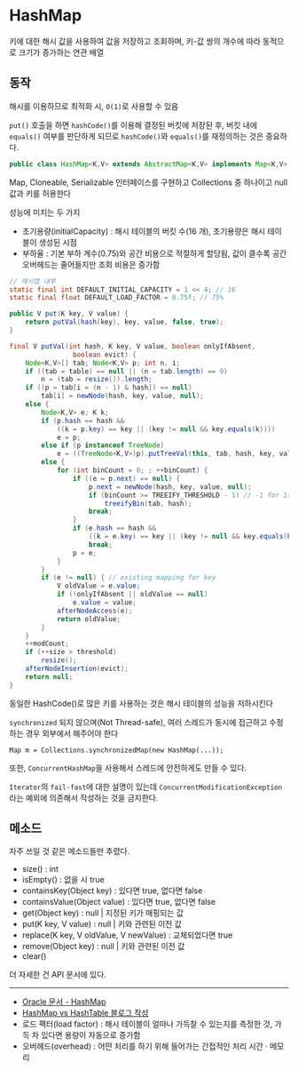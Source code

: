 # HashMap

키에 대한 해시 값을 사용하여 값을 저장하고 조회하며, 키-값 쌍의 개수에 따라 동적으로 크기가 증가하는 연관 배열

## 동작

해시를 이용하므로 최적화 시, `O(1)`로 사용할 수 있음

`put()` 호출을 하면 `hashCode()`를 이용해 결정된 버킷에 저장된 후, 버킷 내에 `equals()` 여부를 판단하게 되므로 `hashCode()`와 `equals()`를 재정의하는 것은 중요하다.

```java
public class HashMap<K,V> extends AbstractMap<K,V> implements Map<K,V>, Cloneable, Serializable
```

Map, Cloneable, Serializable 인터페이스를 구현하고 Collections 중 하나이고 null 값과 키를 허용한다

성능에 미치는 두 가지
- 초기용량(initialCapacity) : 해시 테이블의 버킷 수(16 개), 초기용량은 해시 테이블이 생성된 시점
- 부하율 : 기본 부하 계수(0.75)와 공간 비용으로 적절하게 할당됨, 값이 클수록 공간 오버헤드는 줄어들지만 조회 비용은 증가함

```java
// 해시맵 내부
static final int DEFAULT_INITIAL_CAPACITY = 1 << 4; // 16
static final float DEFAULT_LOAD_FACTOR = 0.75f; // 75%
```

```java
public V put(K key, V value) {
    return putVal(hash(key), key, value, false, true);
}

final V putVal(int hash, K key, V value, boolean onlyIfAbsent,
                boolean evict) {
    Node<K,V>[] tab; Node<K,V> p; int n, i;
    if ((tab = table) == null || (n = tab.length) == 0)
        n = (tab = resize()).length;
    if ((p = tab[i = (n - 1) & hash]) == null)
        tab[i] = newNode(hash, key, value, null);
    else {
        Node<K,V> e; K k;
        if (p.hash == hash &&
            ((k = p.key) == key || (key != null && key.equals(k))))
            e = p;
        else if (p instanceof TreeNode)
            e = ((TreeNode<K,V>)p).putTreeVal(this, tab, hash, key, value);
        else {
            for (int binCount = 0; ; ++binCount) {
                if ((e = p.next) == null) {
                    p.next = newNode(hash, key, value, null);
                    if (binCount >= TREEIFY_THRESHOLD - 1) // -1 for 1st
                        treeifyBin(tab, hash);
                    break;
                }
                if (e.hash == hash &&
                    ((k = e.key) == key || (key != null && key.equals(k))))
                    break;
                p = e;
            }
        }
        if (e != null) { // existing mapping for key
            V oldValue = e.value;
            if (!onlyIfAbsent || oldValue == null)
                e.value = value;
            afterNodeAccess(e);
            return oldValue;
        }
    }
    ++modCount;
    if (++size > threshold)
        resize();
    afterNodeInsertion(evict);
    return null;
}
```

동일한 HashCode()로 많은 키를 사용하는 것은 해시 테이블의 성능을 저하시킨다

`synchronized` 되지 않으며(Not Thread-safe), 여러 스레드가 동시에 접근하고 수정하는 경우 외부에서 해주어야 한다

`Map m = Collections.synchronizedMap(new HashMap(...));`

또한, `ConcurrentHashMap`을 사용해서 스레드에 안전하게도 만들 수 있다.

`Iterator`의 `fail-fast`에 대한 설명이 있는데 `ConcurrentModificationException` 라는 예외에 의존해서 작성하는 것을 금지한다.

## 메소드

자주 쓰일 것 같은 메소드들만 추렸다.

- size() : int
- isEmpty() : 없을 시 true
- containsKey(Object key) : 있다면 true, 없다면 false
- containsValue(Object value) : 있다면 true, 없다면 false
- get(Object key) : null | 지정된 키가 매핑되는 값
- put(K key, V value) : null | 키와 관련된 이전 값
- replace(K key, V oldValue, V newValue) : 교체되었다면 true
- remove(Object key) : null | 키와 관련된 이전 값
- clear()

더 자세한 건 API 문서에 있다.

-----
- [Oracle 문서 - HashMap](https://docs.oracle.com/javase/8/docs/api/index.html?java/util/HashMap.html)
- [HashMap vs HashTable 블로그 작성](https://geol2.github.io/til/HashMap_HashTable/)
- 로드 팩터(load factor) : 해시 테이블이 얼마나 가득찰 수 있는지를 측정한 것, 가득 차 있다면 용량이 자동으로 증가함
- 오버헤드(overhead) : 어떤 처리를 하기 위해 들어가는 간접적인 처리 시간 · 메모리
